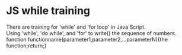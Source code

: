 # JS while training
There are training for 'while' and 'for loop' in Java Script.<br>
Using 'while', 'do while', and 'for' to write() the sequence of numbers.<br>
function functionname(parameter1,parameter2,...parameterN){the function;return;}<br>
